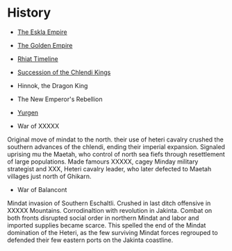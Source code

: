 # History

* [The Eskla Empire](eskla_empire.md)
* [The Golden Empire](golden_empire.md)
* [Rhiat Timeline](timeline.md)
* [Succession of the Chlendi Kings](chlendi_kings.md)
* Hinnok, the Dragon King
* The New Emperor's Rebellion
* [Yurgen](yurgen.md)

* War of XXXXX

Original move of mindat to the north.  their use of heteri cavalry crushed the southern advances of the chlendi, ending their imperial expansion.  Signaled uprising mu the Maetah, who control of north sea fiefs through resettlement of large populations.  Made famours XXXXX, cagey Minday military strategist and XXX, Heteri cavalry leader, who later defected to Maetah villages  just north of Ghikarn.

* War of Balancont

Mindat invasion of Southern Eschaltli.  Crushed in last ditch offensive in XXXXX Mountains.  Corrodinaltion with revolution in Jakinta.  Combat on both fronts disrupted social order in northern Mindat and labor and imported supplies became scarce.  This spelled the end of the Mindat domination of the Heteri, as the few surviving Mindat forces regrouped to defended their few eastern ports on the Jakinta coastline.